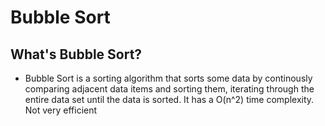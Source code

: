 # Bubble Sort

## What's Bubble Sort?

* Bubble Sort is a sorting algorithm that sorts some data by continously comparing adjacent data items and sorting them, iterating through the entire data set until the data is sorted. It has a O(n^2) time complexity. Not very efficient
